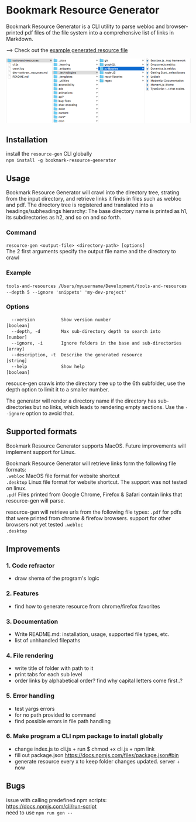 # Bookmark Resource Generator

Bookmark Resource Generator is a CLI utility to parse webloc and browser-printed pdf files of the file system into a comprehensive list of links in Markdown. 

--> Check out the [example generated resource file](./output/dev-tools-and-resources.md)

![Folder structure screenshot](./folder-structure.png)

## Installation

install the `resource-gen` CLI globally  
`npm install -g bookmark-resource-generator`

## Usage

Bookmark Resource Generator will crawl into the directory tree, strating from the input directory, and retrieve links it finds in files such as webloc and pdf. The directory tree is registered and translated into a headings/subheadings hierarchy: The base directory name is printed as h1, its subdirectories as h2, and so on and so forth.

### Command 
`resource-gen <output-file> <directory-path> [options]`  
The 2 first arguments specify the output file name and the directory to crawl

### Example  
`tools-and-resources /Users/myusername/Development/tools-and-resources --depth 5 --ignore 'snippets' 'my-dev-project'`

### Options  
```
  --version          Show version number                               [boolean]
  --depth, -d        Max sub-directory depth to search into            [number]
  --ignore, -i       Ignore folders in the base and sub-directories    [array]
  --description, -t  Describe the generated resource                   [string]
  --help             Show help                                         [boolean]
```

resouce-gen crawls into the directory tree up to the 6th subfolder, use the depth option to limit it to a smaller number. 
 
The generator will render a directory name if the directory has sub-directories but no links, which leads to rendering empty sections. Use the `--ignore` option to avoid that. 

## Supported formats

Bookmark Resource Generator supports MacOS. Future improvements will implement support for Linux.   

Bookmark Resource Generator will retrieve links form the following file formats:   
`.webloc`   MacOS file format for website shortcut  
`.desktop`  Linux file format for website shortcut. The support was not tested on linux.  
`.pdf`      Files printed from Google Chrome, Firefox & Safari contain links that resource-gen will parse.  


resource-gen will retrieve urls from the following file types: 
`.pdf`    for pdfs that were printed from chrome & firefow browsers. support for other browsers not yet tested
`.webloc`  
`.desktop`


## Improvements

### 1. Code refractor

- draw shema of the program's logic

### 2. Features

- find how to generate resource from chrome/firefox favorites

### 3. Documentation

- Write README.md: installation, usage, supported file types, etc.
- list of unhhandled filepaths

### 4. File rendering

- write title of folder with path to it
- print tabs for each sub level
- order links by alphabetical order? find why capital letters come first..?

### 5. Error handling

- test yargs errors
- for no path provided to command
- find possible errors in file path handling

### 6. Make program a CLI npm package to install globally

- change index.js to cli.js + run \$ chmod +x cli.js + npm link
- fill out package.json https://docs.npmjs.com/files/package.json#bin
- generate resource every x to keep folder changes updated. server + now

## Bugs

issue with calling predefined npm scripts:  
https://docs.npmjs.com/cli/run-script  
need to use `npm run gen --`
